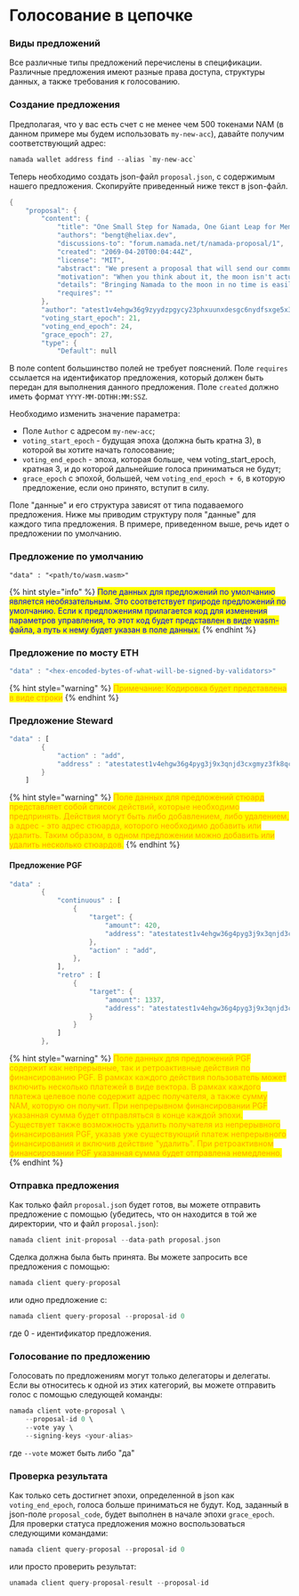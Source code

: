 # Голосование в цепочке

### Виды предложений

Все различные типы предложений перечислены в спецификации. Различные предложения имеют разные права доступа, структуры данных, а также требования к голосованию.

### Создание предложения

Предполагая, что у вас есть счет с не менее чем 500 токенами NAM (в данном примере мы будем использовать `my-new-acc`), давайте получим соответствующий адрес:

```rust
namada wallet address find --alias `my-new-acc`
```

Теперь необходимо создать json-файл `proposal.json`, с содержимым нашего предложения. Скопируйте приведенный ниже текст в json-файл.

```rust
{
	"proposal": {
		"content": {
			"title": "One Small Step for Namada, One Giant Leap for Memekind",
			"authors": "bengt@heliax.dev",
			"discussions-to": "forum.namada.net/t/namada-proposal/1",
			"created": "2069-04-20T00:04:44Z",
			"license": "MIT",
			"abstract": "We present a proposal that will send our community to the moon. This proposal outlines all training necessary to accomplish this goal. All memers are welcome to join.",
			"motivation": "When you think about it, the moon isn't actually that far away.The moon is only 384,400 km. We have not yet brought Namada to the moon, so it is only natural to use 101 as the prime number for our modular arithmetic operations. 384,400 (mod 101) = 95. 95 km is a distance that can be easily covered by a single person in a single day. Namada was produced by more than 100 people. So 95/100 = 0, rounded to the nearest integer. This means that Namada can reach the moon in no time.",
			"details": "Bringing Namada to the moon in no time is easily achievable. We just need to pass this governance proposal and set the plan in action",
			"requires": ""
		},
		"author": "atest1v4ehgw36g9zyydzpgycy23phxuunxdesgc6nydfsxge5x3zzgscny32pxccn2wfjg5urx3fhzxhmch",
		"voting_start_epoch": 21,
		"voting_end_epoch": 24,
		"grace_epoch": 27,
		"type": {
			"Default": null

```

В поле content большинство полей не требует пояснений. Поле `requires` ссылается на идентификатор предложения, который должен быть передан для выполнения данного предложения. Поле `created` должно иметь формат `YYYY-MM-DDTHH:MM:SSZ`.

Необходимо изменить значение параметра:

* Поле `Author` с адресом `my-new-acc`;
* `voting_start_epoch` - будущая эпоха (должна быть кратна 3), в которой вы хотите начать голосование;
* `voting_end_epoch` - эпоха, которая больше, чем voting\_start\_epoch, кратная 3, и до которой дальнейшие голоса приниматься не будут;
* `grace_epoch` с эпохой, большей, чем `voting_end_epoch + 6`, в которую предложение, если оно принято, вступит в силу.

Поле "данные" и его структура зависят от типа подаваемого предложения. Ниже мы приводим структуру поля "данные" для каждого типа предложения. В примере, приведенном выше, речь идет о предложении по умолчанию.

### Предложение по умолчанию

```
"data" : "<path/to/wasm.wasm>"
```

{% hint style="info" %}
<mark style="color:blue;">Поле данных для предложений по умолчанию является необязательным. Это соответствует природе предложений по умолчанию. Если к предложениям прилагается код для изменения параметров управления, то этот код будет представлен в виде wasm-файла, а путь к нему будет указан в поле данных.</mark>
{% endhint %}

### Предложение по мосту ETH

```rust
"data" : "<hex-encoded-bytes-of-what-will-be-signed-by-validators>"
```

{% hint style="warning" %}
<mark style="color:orange;">Примечание: Кодировка будет представлена в виде строки</mark>
{% endhint %}

### Предложение Steward

```rust
"data" : [
        {
            "action" : "add",
            "address" : "atestatest1v4ehgw36g4pyg3j9x3qnjd3cxgmyz3fk8qcrys3hxdp5xwfnx3zyxsj9xgunxsfjg5u5xvzyzrrqtn"
        }
    ]     
```

{% hint style="warning" %}
<mark style="color:orange;">Поле данных для предложений стюард представляет собой список действий, которые необходимо предпринять. Действия могут быть либо добавлением, либо удалением, а адрес - это адрес стюарда, которого необходимо добавить или удалить. Таким образом, в одном предложении можно добавить или удалить несколько стюардов.</mark>
{% endhint %}

#### Предложение PGF

```rust
"data" :
        {
            "continuous" : [
                {
                    "target": {
                        "amount": 420,
                        "address": "atestatest1v4ehgw36g4pyg3j9x3qnjd3cxgmyz3fk8qcrys3hxdp5xwfnx3zyxsj9xgunxsfjg5u5xvzyzrrqtn"
                    },
                    "action" : "add",
                },
            ],
            "retro" : [
                {
                    "target": {
                        "amount": 1337,
                        "address": "atestatest1v4ehgw36g4pyg3j9x3qnjd3cxgmyz3fk8qcrys3hxdp5xwfnx3zyxsj9xgunxsfjg5u5xvzyzrrqtn"
                    }
                }
            ]
        },  
```

{% hint style="warning" %}
<mark style="color:orange;">Поле данных для предложений PGF содержит как непрерывные, так и ретроактивные действия по финансированию PGF. В рамках каждого действия пользователь может включить несколько платежей в виде вектора. В рамках каждого платежа целевое поле содержит адрес получателя, а также сумму NAM, которую он получит. При непрерывном финансировании PGF указанная сумма будет отправляться в конце каждой эпохи. Существует также возможность удалить получателя из непрерывного финансирования PGF, указав уже существующий платеж непрерывного финансирования и включив действие "удалить". При ретроактивном финансировании PGF указанная сумма будет отправлена немедленно.</mark>
{% endhint %}

### Отправка предложения

Как только файл `proposal.jso`n будет готов, вы можете отправить предложение с помощью (убедитесь, что он находится в той же директории, что и файл `proposal.json`):

```rust
namada client init-proposal --data-path proposal.json 
```

Сделка должна была быть принята. Вы можете запросить все предложения с помощью:

```rust
namada client query-proposal
```

или одно предложение с:

```rust
namada client query-proposal --proposal-id 0
```

где 0 - идентификатор предложения.

### Голосование по предложению

Голосовать по предложениям могут только делегаторы и делегаты. Если вы относитесь к одной из этих категорий, вы можете отправить голос с помощью следующей команды:

```rust
namada client vote-proposal \
    --proposal-id 0 \
    --vote yay \
    --signing-keys <your-alias>
```

где `--vote` может быть либо "да"

### Проверка результата

Как только сеть достигнет эпохи, определенной в json как `voting_end_epoch`, голоса больше приниматься не будут. Код, заданный в json-поле `proposal_code`, будет выполнен в начале эпохи `grace_epoch`. Для проверки статуса предложения можно воспользоваться следующими командами:

```rust
namada client query-proposal --proposal-id 0
```

или просто проверить результат:

```rust
unamada client query-proposal-result --proposal-id 
```
